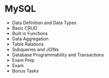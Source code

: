 # MySQL 
* Data Definition and Data Types
* Basic CRUD
* Built in Functions
* Data Aggregation
* Table Ralations
* Subqueries and JOINs
* Database Programmability and Transactions
* Exam Prep
* Exam
* Bonus Tasks
